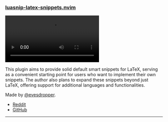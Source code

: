 <h3 id="luasnip-latex-snippets.nvim">
  <a href="#luasnip-latex-snippets.nvim">
    <span class="icon-text">
      <span class="icon">
        <i class="fa-solid fa-book"></i>
      </span>
    </span>
    <span>luasnip-latex-snippets.nvim</span>
  </a>
</h3>

![luasnip-latex-snippets.nvim](https://user-images.githubusercontent.com/82856360/239061593-8649e3ea-ea81-4f80-aa28-dc9c51cd4642.mp4)

This plugin aims to provide solid default smart snippets for LaTeX, serving as a convenient starting point for users who want to implement their own snippets. The author also plans to expand these snippets beyond just LaTeX, offering support for additional languages and functionalities.

Made by [@evesdropper](https://github.com/evesdropper).

- [Reddit](https://www.reddit.com/r/neovim/comments/13kcu68/luasniplatexsnippetsnvim_a_collection_of_smart/)
- [GitHub](https://github.com/evesdropper/luasnip-latex-snippets.nvim)

---
